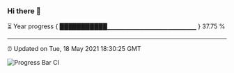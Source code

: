 ### Hi there 👋

⏳ Year progress { ███████████▁▁▁▁▁▁▁▁▁▁▁▁▁▁▁▁▁▁▁ } 37.75 %

---

⏰ Updated on Tue, 18 May 2021 18:30:25 GMT

![Progress Bar CI](https://github.com/liununu/liununu/workflows/Progress%20Bar%20CI/badge.svg)

